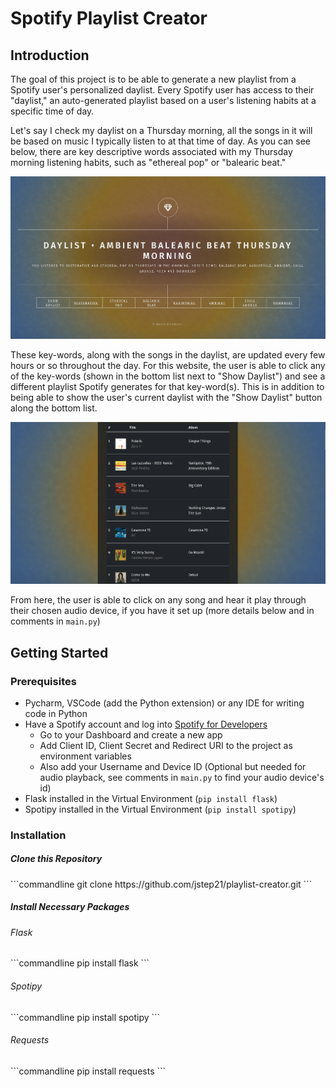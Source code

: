 # Spotify Playlist Creator



## Introduction


The goal of this project is to be able to generate a new playlist from a Spotify user's personalized daylist. Every 
Spotify user has access to their "daylist," an auto-generated playlist based on a user's listening habits at a 
specific time of day. 

Let's say I check my daylist on a Thursday morning, all the songs in it will be based on 
music I typically listen to at that time of day. As you can see below, there are key descriptive words associated 
with my Thursday morning listening habits, such as "ethereal pop" or "balearic beat."

<img src="static/images/daylist1.png" alt="front page">

These key-words, along with the songs in the daylist, are updated every few hours or so throughout the day. For this 
website, the user is able to click any of the key-words (shown in the bottom list next to "Show Daylist") and see a 
different playlist Spotify generates for that key-word(s). This is in addition to being able to show the user's 
current daylist with the "Show Daylist" button along the bottom list.

<img src="static/images/playlist1.png">

From here, the user is able to click on any song and hear it play through their chosen audio device, if you have it 
set up (more details below and in comments in <code>main.py</code>)

## Getting Started
### Prerequisites
<ul>
    <li>Pycharm, VSCode (add the Python extension) or any IDE for writing code in Python</li>
    <li>Have a Spotify account and log into <a href="https://developer.spotify.com/">Spotify for 
Developers</a> 
        <br> 
        <ul>
            <li>Go to your Dashboard and create a new app</li>
            <li>Add Client ID, Client Secret and Redirect URI to the project as environment variables</li>
            <li>Also add your Username and Device ID (Optional but needed for audio playback, see comments in 
<code>main.py</code> to find your audio device's id)
</li>
        </ul></li>
    <li>Flask installed in the Virtual Environment (<code>pip install flask</code>)</li>
    <li>Spotipy installed in the Virtual Environment (<code>pip install spotipy</code>)</li>
</ul>

### Installation

<h5>Clone this Repository</h5>
```commandline
git clone https://github.com/jstep21/playlist-creator.git
```

<h5>Install Necessary Packages</h5>

<h6>Flask</h6>
```commandline
pip install flask
```

<h6>Spotipy</h6>
```commandline
pip install spotipy
```

<h6>Requests</h6>
```commandline
pip install requests
```